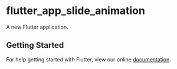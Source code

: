 # flutter_app_slide_animation

A new Flutter application.

## Getting Started

For help getting started with Flutter, view our online
[documentation](https://flutter.io/).
